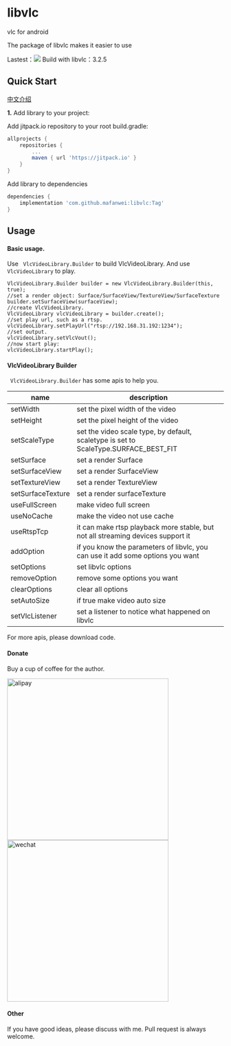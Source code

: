 # libvlc
vlc for android

The package of libvlc makes it easier to use

Lastest：[![](https://jitpack.io/v/mafanwei/libvlc.svg)](https://jitpack.io/#mafanwei/libvlc)
Build with libvlc：3.2.5

## Quick Start
[中文介绍](https://blog.csdn.net/qwe25878/article/details/105579760)

**1.** Add library to your project:

Add jitpack.io repository to your root build.gradle:
```gradle
allprojects {
    repositories {
        ...
        maven { url 'https://jitpack.io' }
    }
}
```
Add library to dependencies
```gradle
dependencies {
    implementation 'com.github.mafanwei:libvlc:Tag'
}
```

## Usage
#### Basic usage.
Use ``` VlcVideoLibrary.Builder``` to build VlcVideoLibrary.
And use ```VlcVideoLibrary``` to play.

```
VlcVideoLibrary.Builder builder = new VlcVideoLibrary.Builder(this, true);
//set a render object: Surface/SurfaceView/TextureView/SurfaceTexture
builder.setSurfaceView(surfaceView);
//create VlcVideoLibrary.
VlcVideoLibrary vlcVideoLibrary = builder.create();
//set play url, such as a rtsp.
vlcVideoLibrary.setPlayUrl("rtsp://192.168.31.192:1234");
//set output.
vlcVideoLibrary.setVlcVout();
//now start play:
vlcVideoLibrary.startPlay();
```

#### VlcVideoLibrary Builder
``` VlcVideoLibrary.Builder``` has some apis to help you.

|name|description|
|-|-|
|setWidth|set the pixel width of the video|
|setHeight|set the pixel height of the video|
|setScaleType|set the video scale type, by default, scaletype is set to ScaleType.SURFACE_BEST_FIT|
|setSurface|set a render Surface|
|setSurfaceView|set a render SurfaceView|
|setTextureView|set a render TextureView|
|setSurfaceTexture|set a render surfaceTexture|
|useFullScreen|make video full screen|
|useNoCache|make the video not use cache|
|useRtspTcp|it can make rtsp playback more stable, but not all streaming devices support it|
|addOption|if you know the parameters of libvlc, you can use it add some options you want|
|setOptions|set libvlc options|
|removeOption|remove some options you want|
|clearOptions|clear all options|
|setAutoSize|if true make video auto size|
|setVlcListener|set a listener to notice what happened on libvlc|

For more apis, please download code.
#### Donate

Buy a cup of coffee for the author.

<img src="https://img-blog.csdnimg.cn/20181205161540134.jpg?x-oss-process=image/watermark,type_ZmFuZ3poZW5naGVpdGk,shadow_10,text_aHR0cHM6Ly9ibG9nLmNzZG4ubmV0L3F3ZTI1ODc4,size_16,color_FFFFFF,t_70" width="375" alt="alipay"/>
<img src="https://img-blog.csdnimg.cn/20181205162201519.jpg?x-oss-process=image/watermark,type_ZmFuZ3poZW5naGVpdGk,shadow_10,text_aHR0cHM6Ly9ibG9nLmNzZG4ubmV0L3F3ZTI1ODc4,size_16,color_FFFFFF,t_70" width="375" alt="wechat"/>

#### Other
If you have good ideas, please discuss with me.
Pull request is always welcome.

